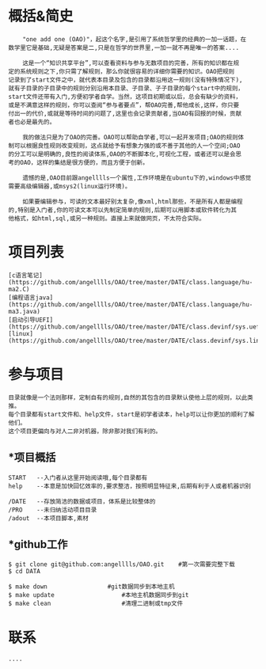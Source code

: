 概括&简史
===========
	    "one add one (OAO)"，起这个名字,是引用了系统哲学里的经典的一加一话题，在
	数学里它是基础,无疑是答案是二,只是在哲学的世界里,一加一就不再是唯一的答案....
	 
	    这是一个“知识共享平台”,可以查看资料与参与无数项目的完善，所有的知识都在规
	定的系统规则之下,你只需了解规则，那么你就很容易的详细你需要的知识。OAO把规则
	记录到了start文件之中，就代表本目录及包含的目录都沿用这一规则(没有特殊情况下),
	就有子目录的子目录中的规则分别沿用本目录、子目录、子子目录的每个start中的规则，
	start文件还带有入门,方便初学者自学。当然，这项目初期或以后，总会有缺少的资料，
	或是不满意这样的规则，你可以查阅“参与者要点”，帮OAO完善,帮他成长,这样，你只要
	付出一的代价,或就是等待时间的问题了,这里也会记录贡献者,当OAO有回报的时候，贡献
	者也必是最先的。
	 
	    我的做法只是为了OAO的完善。OAO可以帮助自学者,可以一起开发项目;OAO的规则体
	制可以根据良性规则改变规则，这点就给予有想象力强的或不善于其他的人一个空间;OAO
	的分工可以是明确的,良性的阅读体系,OAO的不断脚本化,可视化工程，或者还可以是会思
	考的OAO，这样的集结是很方便的，而且方便于创新。
	 
	    遗憾的是,OAO目前跟angelllls一个属性,工作环境是在ubuntu下的,windows中感觉
	需要高级编辑器,或msys2(linux运行环境)。
	 
	    如果要编辑参与，可读的文本最好别太复杂,像xml,html那些，不是所有人都是编程
	的,特别是入门者,你的可读文本可以先制定简单的规则,后期可以用脚本或软件转化为其
	他格式，如html,sql,或另一种规则。直接上来就做网页，不太符合实际。
	 
	 
	 
项目列表
=========== 
	[c语言笔记](https://github.com/angelllls/OAO/tree/master/DATE/class.language/hu-ma2.C)
	[编程语言java](https://github.com/angelllls/OAO/tree/master/DATE/class.language/hu-ma3.java)
	[启动引导UEFI](https://github.com/angelllls/OAO/tree/master/DATE/class.devinf/sys.uefi)
	[linux](https://github.com/angelllls/OAO/tree/master/DATE/class.devinf/sys.linux)
参与项目
===========
	目录就像是一个法则那样，定制自有的规则,自然的其包含的目录默认使他上层的规则，以此类推。
	每个目录都有start文件和、help文件，start是初学者读本，help可以让你更加的顺利了解他们。
	这个项目更偏向与对人二非对机器，除非那对我们有利的。


*项目概括
-----------
	START	--入门者从这里开始阅读哦,每个目录都有
	help	--本意是加快回忆效率的,要求整洁，按照明显特征来,后期有利于人或者机器识别
	
	/DATE	--存放简洁的数据或项目，体系是比较整体的
	/PRO	--未归纳活动项目目录
	/adout	--本项目脚本,素材
	


*github工作
-----------
	$ git clone git@github.com:angelllls/OAO.git	#第一次需要完整下载
	$ cd DATA

	$ make down					#git数据同步到本地主机 
	$ make update 					#本地主机数据同步到git
	$ make clean					#清理二进制或tmp文件



联系
===========
	....



